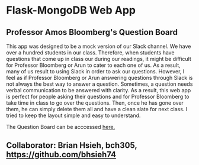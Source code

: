 # Flask-MongoDB Web App


## Professor Amos Bloomberg's Question Board

 This app was designed to be a mock version of our Slack channel. We have over a hundred students in our class. Therefore, when students have questions that come up in class our during our readings, it might be difficult for Professor Bloomberg or Arun to cater to each one of us. As a result, many of us result to using Slack in order to ask our questions. However, I feel as if Professor Bloomberg or Arun answering questions through Slack is not always the best way to answer a question. Sometimes, a question needs verbal communication to be answered with clarity. As a result, this web app is perfect for people asking their questions and for Professor Bloomberg to take time in class to go over the questions. Then, once he has gone over them, he can simply delete them all and have a clean slate for next class. I tried to keep the layout simple and easy to understand.

The Question Board can be acccessed [here.](https://i6.cims.nyu.edu/~bch305/web-app-brianh/flask.cgi)


## Collaborator: Brian Hsieh, bch305, https://github.com/bhsieh74